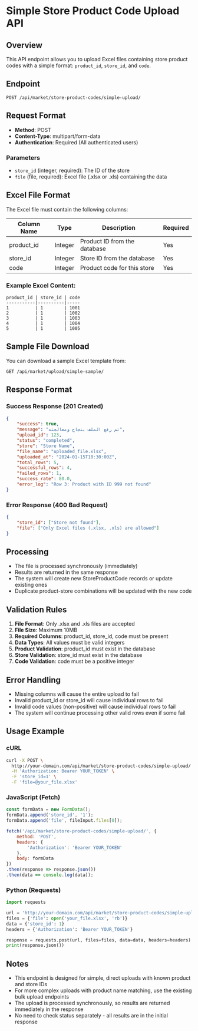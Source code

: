 # Simple Store Product Code Upload API

## Overview
This API endpoint allows you to upload Excel files containing store product codes with a simple format: `product_id`, `store_id`, and `code`.

## Endpoint
```
POST /api/market/store-product-codes/simple-upload/
```

## Request Format
- **Method**: POST
- **Content-Type**: multipart/form-data
- **Authentication**: Required (All authenticated users)

### Parameters
- `store_id` (integer, required): The ID of the store
- `file` (file, required): Excel file (.xlsx or .xls) containing the data

## Excel File Format
The Excel file must contain the following columns:

| Column Name | Type | Description | Required |
|-------------|------|-------------|----------|
| product_id  | Integer | Product ID from the database | Yes |
| store_id    | Integer | Store ID from the database | Yes |
| code        | Integer | Product code for this store | Yes |

### Example Excel Content:
```
product_id | store_id | code
-----------|----------|-----
1          | 1        | 1001
2          | 1        | 1002
3          | 1        | 1003
4          | 1        | 1004
5          | 1        | 1005
```

## Sample File Download
You can download a sample Excel template from:
```
GET /api/market/upload/simple-sample/
```

## Response Format

### Success Response (201 Created)
```json
{
    "success": true,
    "message": "تم رفع الملف بنجاح ومعالجته",
    "upload_id": 123,
    "status": "completed",
    "store": "Store Name",
    "file_name": "uploaded_file.xlsx",
    "uploaded_at": "2024-01-15T10:30:00Z",
    "total_rows": 5,
    "successful_rows": 4,
    "failed_rows": 1,
    "success_rate": 80.0,
    "error_log": "Row 3: Product with ID 999 not found"
}
```

### Error Response (400 Bad Request)
```json
{
    "store_id": ["Store not found"],
    "file": ["Only Excel files (.xlsx, .xls) are allowed"]
}
```

## Processing
- The file is processed synchronously (immediately)
- Results are returned in the same response
- The system will create new StoreProductCode records or update existing ones
- Duplicate product-store combinations will be updated with the new code

## Validation Rules
1. **File Format**: Only .xlsx and .xls files are accepted
2. **File Size**: Maximum 10MB
3. **Required Columns**: product_id, store_id, code must be present
4. **Data Types**: All values must be valid integers
5. **Product Validation**: product_id must exist in the database
6. **Store Validation**: store_id must exist in the database
7. **Code Validation**: code must be a positive integer

## Error Handling
- Missing columns will cause the entire upload to fail
- Invalid product_id or store_id will cause individual rows to fail
- Invalid code values (non-positive) will cause individual rows to fail
- The system will continue processing other valid rows even if some fail

## Usage Example

### cURL
```bash
curl -X POST \
  http://your-domain.com/api/market/store-product-codes/simple-upload/ \
  -H 'Authorization: Bearer YOUR_TOKEN' \
  -F 'store_id=1' \
  -F 'file=@your_file.xlsx'
```

### JavaScript (Fetch)
```javascript
const formData = new FormData();
formData.append('store_id', '1');
formData.append('file', fileInput.files[0]);

fetch('/api/market/store-product-codes/simple-upload/', {
    method: 'POST',
    headers: {
        'Authorization': 'Bearer YOUR_TOKEN'
    },
    body: formData
})
.then(response => response.json())
.then(data => console.log(data));
```

### Python (Requests)
```python
import requests

url = 'http://your-domain.com/api/market/store-product-codes/simple-upload/'
files = {'file': open('your_file.xlsx', 'rb')}
data = {'store_id': 1}
headers = {'Authorization': 'Bearer YOUR_TOKEN'}

response = requests.post(url, files=files, data=data, headers=headers)
print(response.json())
```

## Notes
- This endpoint is designed for simple, direct uploads with known product and store IDs
- For more complex uploads with product name matching, use the existing bulk upload endpoints
- The upload is processed synchronously, so results are returned immediately in the response
- No need to check status separately - all results are in the initial response
